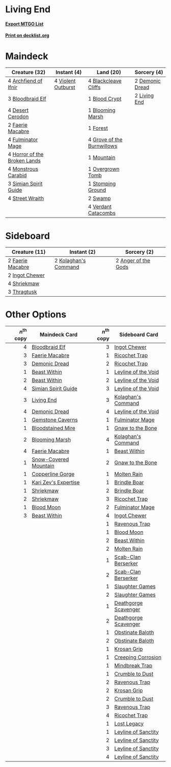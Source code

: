 # Living End

#### [Export MTGO List](../collection/Living%20End/Living%20End.txt)
#### [Print on decklist.org](http://decklist.org/?deckmain=4%09Archfiend%20of%20Ifnir%0A4%09Blackcleave%20Cliffs%0A1%09Blood%20Crypt%0A3%09Bloodbraid%20Elf%0A1%09Blooming%20Marsh%0A2%09Demonic%20Dread%0A4%09Desert%20Cerodon%0A2%09Faerie%20Macabre%0A1%09Forest%0A4%09Fulminator%20Mage%0A4%09Grove%20of%20the%20Burnwillows%0A4%09Horror%20of%20the%20Broken%20Lands%0A2%09Living%20End%0A4%09Monstrous%20Carabid%0A1%09Mountain%0A1%09Overgrown%20Tomb%0A3%09Simian%20Spirit%20Guide%0A1%09Stomping%20Ground%0A4%09Street%20Wraith%0A2%09Swamp%0A4%09Verdant%20Catacombs%0A4%09Violent%20Outburst&deckside=2%09Anger%20of%20the%20Gods%0A2%09Faerie%20Macabre%0A2%09Ingot%20Chewer%0A2%09Kolaghan's%20Command%0A4%09Shriekmaw%0A3%09Thragtusk)
# Maindeck

|                                             Creature (32)                                             |                                         Instant (4)                                         |                                              Land (20)                                              |                                       Sorcery (4)                                        |
|-------------------------------------------------------------------------------------------------------|---------------------------------------------------------------------------------------------|-----------------------------------------------------------------------------------------------------|------------------------------------------------------------------------------------------|
|4 [Archfiend of Ifnir](http://gatherer.wizards.com/Pages/Card/Details.aspx?multiverseid=426780)        |4 [Violent Outburst](http://gatherer.wizards.com/Pages/Card/Details.aspx?multiverseid=185056)|4 [Blackcleave Cliffs](http://gatherer.wizards.com/Pages/Card/Details.aspx?multiverseid=209401)      |2 [Demonic Dread](http://gatherer.wizards.com/Pages/Card/Details.aspx?multiverseid=185062)|
|3 [Bloodbraid Elf](http://gatherer.wizards.com/Pages/Card/Details.aspx?multiverseid=185053)            |                                                                                             |1 [Blood Crypt](http://gatherer.wizards.com/Pages/Card/Details.aspx?multiverseid=97102)              |2 [Living End](http://gatherer.wizards.com/Pages/Card/Details.aspx?multiverseid=113521)   |
|4 [Desert Cerodon](http://gatherer.wizards.com/Pages/Card/Details.aspx?multiverseid=426830)            |                                                                                             |1 [Blooming Marsh](http://gatherer.wizards.com/Pages/Card/Details.aspx?multiverseid=417816)          |                                                                                          |
|2 [Faerie Macabre](http://gatherer.wizards.com/Pages/Card/Details.aspx?multiverseid=201822)            |                                                                                             |1 [Forest](http://gatherer.wizards.com/Pages/Card/Details.aspx?multiverseid=439860)                  |                                                                                          |
|4 [Fulminator Mage](http://gatherer.wizards.com/Pages/Card/Details.aspx?multiverseid=397686)           |                                                                                             |4 [Grove of the Burnwillows](http://gatherer.wizards.com/Pages/Card/Details.aspx?multiverseid=130595)|                                                                                          |
|4 [Horror of the Broken Lands](http://gatherer.wizards.com/Pages/Card/Details.aspx?multiverseid=442082)|                                                                                             |1 [Mountain](http://gatherer.wizards.com/Pages/Card/Details.aspx?multiverseid=439859)                |                                                                                          |
|4 [Monstrous Carabid](http://gatherer.wizards.com/Pages/Card/Details.aspx?multiverseid=185051)         |                                                                                             |1 [Overgrown Tomb](http://gatherer.wizards.com/Pages/Card/Details.aspx?multiverseid=405103)          |                                                                                          |
|3 [Simian Spirit Guide](http://gatherer.wizards.com/Pages/Card/Details.aspx?multiverseid=442137)       |                                                                                             |1 [Stomping Ground](http://gatherer.wizards.com/Pages/Card/Details.aspx?multiverseid=405110)         |                                                                                          |
|4 [Street Wraith](http://gatherer.wizards.com/Pages/Card/Details.aspx?multiverseid=442097)             |                                                                                             |2 [Swamp](http://gatherer.wizards.com/Pages/Card/Details.aspx?multiverseid=439858)                   |                                                                                          |
|                                                                                                       |                                                                                             |4 [Verdant Catacombs](http://gatherer.wizards.com/Pages/Card/Details.aspx?multiverseid=405113)       |                                                                                          |


# Sideboard

|                                       Creature (11)                                       |                                          Instant (2)                                          |                                         Sorcery (2)                                          |
|-------------------------------------------------------------------------------------------|-----------------------------------------------------------------------------------------------|----------------------------------------------------------------------------------------------|
|2 [Faerie Macabre](http://gatherer.wizards.com/Pages/Card/Details.aspx?multiverseid=201822)|2 [Kolaghan's Command](http://gatherer.wizards.com/Pages/Card/Details.aspx?multiverseid=394613)|2 [Anger of the Gods](http://gatherer.wizards.com/Pages/Card/Details.aspx?multiverseid=438682)|
|2 [Ingot Chewer](http://gatherer.wizards.com/Pages/Card/Details.aspx?multiverseid=389558)  |                                                                                               |                                                                                              |
|4 [Shriekmaw](http://gatherer.wizards.com/Pages/Card/Details.aspx?multiverseid=220572)     |                                                                                               |                                                                                              |
|3 [Thragtusk](http://gatherer.wizards.com/Pages/Card/Details.aspx?multiverseid=430614)     |                                                                                               |                                                                                              |


# Other Options

|*n*<sup>th</sup> copy|                                         Maindeck Card                                          |*n*<sup>th</sup> copy|                                        Sideboard Card                                         |
|--------------------:|------------------------------------------------------------------------------------------------|--------------------:|-----------------------------------------------------------------------------------------------|
|                    4|[Bloodbraid Elf](http://gatherer.wizards.com/Pages/Card/Details.aspx?multiverseid=185053)       |                    3|[Ingot Chewer](http://gatherer.wizards.com/Pages/Card/Details.aspx?multiverseid=389558)        |
|                    3|[Faerie Macabre](http://gatherer.wizards.com/Pages/Card/Details.aspx?multiverseid=201822)       |                    1|[Ricochet Trap](http://gatherer.wizards.com/Pages/Card/Details.aspx?multiverseid=191549)       |
|                    3|[Demonic Dread](http://gatherer.wizards.com/Pages/Card/Details.aspx?multiverseid=185062)        |                    2|[Ricochet Trap](http://gatherer.wizards.com/Pages/Card/Details.aspx?multiverseid=191549)       |
|                    1|[Beast Within](http://gatherer.wizards.com/Pages/Card/Details.aspx?multiverseid=446158)         |                    1|[Leyline of the Void](http://gatherer.wizards.com/Pages/Card/Details.aspx?multiverseid=107682) |
|                    2|[Beast Within](http://gatherer.wizards.com/Pages/Card/Details.aspx?multiverseid=446158)         |                    2|[Leyline of the Void](http://gatherer.wizards.com/Pages/Card/Details.aspx?multiverseid=107682) |
|                    4|[Simian Spirit Guide](http://gatherer.wizards.com/Pages/Card/Details.aspx?multiverseid=442137)  |                    3|[Leyline of the Void](http://gatherer.wizards.com/Pages/Card/Details.aspx?multiverseid=107682) |
|                    3|[Living End](http://gatherer.wizards.com/Pages/Card/Details.aspx?multiverseid=113521)           |                    3|[Kolaghan's Command](http://gatherer.wizards.com/Pages/Card/Details.aspx?multiverseid=394613)  |
|                    4|[Demonic Dread](http://gatherer.wizards.com/Pages/Card/Details.aspx?multiverseid=185062)        |                    4|[Leyline of the Void](http://gatherer.wizards.com/Pages/Card/Details.aspx?multiverseid=107682) |
|                    1|[Gemstone Caverns](http://gatherer.wizards.com/Pages/Card/Details.aspx?multiverseid=122094)     |                    1|[Fulminator Mage](http://gatherer.wizards.com/Pages/Card/Details.aspx?multiverseid=397686)     |
|                    1|[Bloodstained Mire](http://gatherer.wizards.com/Pages/Card/Details.aspx?multiverseid=405094)    |                    1|[Gnaw to the Bone](http://gatherer.wizards.com/Pages/Card/Details.aspx?multiverseid=247420)    |
|                    2|[Blooming Marsh](http://gatherer.wizards.com/Pages/Card/Details.aspx?multiverseid=417816)       |                    4|[Kolaghan's Command](http://gatherer.wizards.com/Pages/Card/Details.aspx?multiverseid=394613)  |
|                    4|[Faerie Macabre](http://gatherer.wizards.com/Pages/Card/Details.aspx?multiverseid=201822)       |                    1|[Beast Within](http://gatherer.wizards.com/Pages/Card/Details.aspx?multiverseid=446158)        |
|                    1|[Snow-Covered Mountain](http://gatherer.wizards.com/Pages/Card/Details.aspx?multiverseid=121233)|                    2|[Gnaw to the Bone](http://gatherer.wizards.com/Pages/Card/Details.aspx?multiverseid=247420)    |
|                    1|[Copperline Gorge](http://gatherer.wizards.com/Pages/Card/Details.aspx?multiverseid=209408)     |                    1|[Molten Rain](http://gatherer.wizards.com/Pages/Card/Details.aspx?multiverseid=425928)         |
|                    1|[Kari Zev's Expertise](http://gatherer.wizards.com/Pages/Card/Details.aspx?multiverseid=423755) |                    1|[Brindle Boar](http://gatherer.wizards.com/Pages/Card/Details.aspx?multiverseid=205039)        |
|                    1|[Shriekmaw](http://gatherer.wizards.com/Pages/Card/Details.aspx?multiverseid=220572)            |                    2|[Brindle Boar](http://gatherer.wizards.com/Pages/Card/Details.aspx?multiverseid=205039)        |
|                    2|[Shriekmaw](http://gatherer.wizards.com/Pages/Card/Details.aspx?multiverseid=220572)            |                    3|[Ricochet Trap](http://gatherer.wizards.com/Pages/Card/Details.aspx?multiverseid=191549)       |
|                    1|[Blood Moon](http://gatherer.wizards.com/Pages/Card/Details.aspx?multiverseid=45386)            |                    2|[Fulminator Mage](http://gatherer.wizards.com/Pages/Card/Details.aspx?multiverseid=397686)     |
|                    3|[Beast Within](http://gatherer.wizards.com/Pages/Card/Details.aspx?multiverseid=446158)         |                    4|[Ingot Chewer](http://gatherer.wizards.com/Pages/Card/Details.aspx?multiverseid=389558)        |
|                     |                                                                                                |                    1|[Ravenous Trap](http://gatherer.wizards.com/Pages/Card/Details.aspx?multiverseid=197537)       |
|                     |                                                                                                |                    1|[Blood Moon](http://gatherer.wizards.com/Pages/Card/Details.aspx?multiverseid=45386)           |
|                     |                                                                                                |                    2|[Beast Within](http://gatherer.wizards.com/Pages/Card/Details.aspx?multiverseid=446158)        |
|                     |                                                                                                |                    2|[Molten Rain](http://gatherer.wizards.com/Pages/Card/Details.aspx?multiverseid=425928)         |
|                     |                                                                                                |                    1|[Scab-Clan Berserker](http://gatherer.wizards.com/Pages/Card/Details.aspx?multiverseid=398461) |
|                     |                                                                                                |                    2|[Scab-Clan Berserker](http://gatherer.wizards.com/Pages/Card/Details.aspx?multiverseid=398461) |
|                     |                                                                                                |                    1|[Slaughter Games](http://gatherer.wizards.com/Pages/Card/Details.aspx?multiverseid=290532)     |
|                     |                                                                                                |                    2|[Slaughter Games](http://gatherer.wizards.com/Pages/Card/Details.aspx?multiverseid=290532)     |
|                     |                                                                                                |                    1|[Deathgorge Scavenger](http://gatherer.wizards.com/Pages/Card/Details.aspx?multiverseid=435339)|
|                     |                                                                                                |                    2|[Deathgorge Scavenger](http://gatherer.wizards.com/Pages/Card/Details.aspx?multiverseid=435339)|
|                     |                                                                                                |                    1|[Obstinate Baloth](http://gatherer.wizards.com/Pages/Card/Details.aspx?multiverseid=438745)    |
|                     |                                                                                                |                    2|[Obstinate Baloth](http://gatherer.wizards.com/Pages/Card/Details.aspx?multiverseid=438745)    |
|                     |                                                                                                |                    1|[Krosan Grip](http://gatherer.wizards.com/Pages/Card/Details.aspx?multiverseid=376394)         |
|                     |                                                                                                |                    1|[Creeping Corrosion](http://gatherer.wizards.com/Pages/Card/Details.aspx?multiverseid=214029)  |
|                     |                                                                                                |                    1|[Mindbreak Trap](http://gatherer.wizards.com/Pages/Card/Details.aspx?multiverseid=197532)      |
|                     |                                                                                                |                    1|[Crumble to Dust](http://gatherer.wizards.com/Pages/Card/Details.aspx?multiverseid=401850)     |
|                     |                                                                                                |                    2|[Ravenous Trap](http://gatherer.wizards.com/Pages/Card/Details.aspx?multiverseid=197537)       |
|                     |                                                                                                |                    2|[Krosan Grip](http://gatherer.wizards.com/Pages/Card/Details.aspx?multiverseid=376394)         |
|                     |                                                                                                |                    2|[Crumble to Dust](http://gatherer.wizards.com/Pages/Card/Details.aspx?multiverseid=401850)     |
|                     |                                                                                                |                    3|[Ravenous Trap](http://gatherer.wizards.com/Pages/Card/Details.aspx?multiverseid=197537)       |
|                     |                                                                                                |                    4|[Ricochet Trap](http://gatherer.wizards.com/Pages/Card/Details.aspx?multiverseid=191549)       |
|                     |                                                                                                |                    1|[Lost Legacy](http://gatherer.wizards.com/Pages/Card/Details.aspx?multiverseid=417661)         |
|                     |                                                                                                |                    1|[Leyline of Sanctity](http://gatherer.wizards.com/Pages/Card/Details.aspx?multiverseid=204993) |
|                     |                                                                                                |                    2|[Leyline of Sanctity](http://gatherer.wizards.com/Pages/Card/Details.aspx?multiverseid=204993) |
|                     |                                                                                                |                    3|[Leyline of Sanctity](http://gatherer.wizards.com/Pages/Card/Details.aspx?multiverseid=204993) |
|                     |                                                                                                |                    4|[Leyline of Sanctity](http://gatherer.wizards.com/Pages/Card/Details.aspx?multiverseid=204993) |


